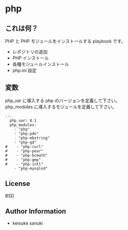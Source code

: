 php
=========

## これは何？

PHP と PHP モジュールをインストールする playbook です。

- レポジトリの追加
- PHP インストール
- 各種モジュールインストール
- php.ini 設定

## 変数

php_var に導入する php のバージョンを定義して下さい。  
php_modules に導入するモジュールを定義して下さい。

```
---
  php_var: 8.1
  php_modules:
    - "php"
    - "php-pdo"
    - "php-mbstring"
    - "php-gd"
#    - "php-curl"
#    - "php-pear"
#    - "php-bcmath"
#    - "php-gmp"
#    - "php-intl"
    - "php-mysqlnd"
```

License
-------

BSD

Author Information
------------------

- keisuke sanuki 